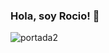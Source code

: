 ### Hola, soy Rocio! 👋
![portada2](https://user-images.githubusercontent.com/72095395/127581521-02f5746e-13a3-4142-ac0f-61b0ecf7d169.png)


<!--
**rociojuarez/rociojuarez** is a ✨ _special_ ✨ repository because its `README.md` (this file) appears on your GitHub profile.

Here are some ideas to get you started:

- 🔭 I’m currently working on ...
- 🌱 I’m currently learning ...
- 👯 I’m looking to collaborate on ...
- 🤔 I’m looking for help with ...
- 💬 Ask me about ...
- 📫 How to reach me: ...
- 😄 Pronouns: ...
- ⚡ Fun fact: ...
-->
